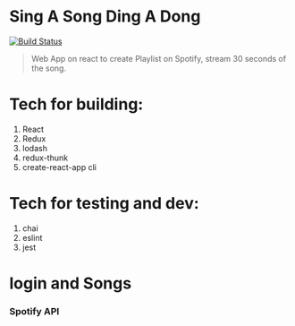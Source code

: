 # Sing A Song Ding A Dong

[![Build Status](https://travis-ci.com/piyush97/SingAsongDingADong.svg?token=g3CxDf8EXQoxGMAHdh9U&branch=master)](https://travis-ci.com/piyush97/SingAsongDingADong)

> Web App on react to create Playlist on Spotify, stream 30 seconds of the song.

# Tech for building:

1. React
2. Redux
3. lodash
4. redux-thunk
5. create-react-app cli

# Tech for testing and dev:

1. chai
2. eslint
3. jest

# login and Songs

### Spotify API